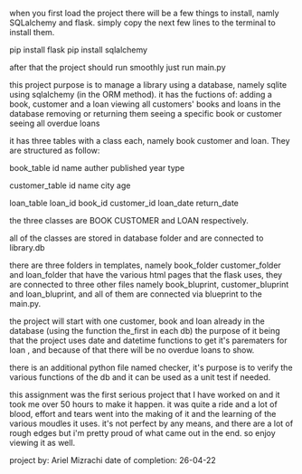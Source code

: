 <!-- LIBRARY OF ALEXANDRIA -->


<!-- HOW TO RUN THE PROJECT -->

when you first load the project there will be a few things to install, namly SQLalchemy and flask.
simply copy the next few lines to the terminal to install them.

pip install flask
pip install sqlalchemy 

after that the project should run smoothly just run main.py

<!-- PROJECT PURPOSE AND STRUCTURE -->

this project purpose is to manage a library using a database, namely sqlite using sqlalchemy (in the ORM method).
it has the fuctions of:
 adding a book, customer and a loan 
 viewing all customers' books and loans in the database
 removing or returning them
 seeing a specific book or customer
 seeing all overdue loans

it has three tables with a class each, namely book customer and loan. They are structured as follow:

book_table       id
                 name
                 auther
                 published year
                 type

customer_table   id
                 name
                 city
                 age

loan_table       loan_id
                 book_id
                 customer_id
                 loan_date
                 return_date

the three classes are BOOK CUSTOMER and LOAN respectively.

all of the classes are stored in database folder and are connected to library.db

there are three folders in templates, namely book_folder customer_folder and loan_folder that have the various html pages that the flask uses, they are connected to three other files namely book_bluprint, customer_bluprint and loan_bluprint, and all of them are connected via blueprint to the main.py.

the project will start with one customer, book and loan already in the database (using the function the_first in each db) 
the purpose of it being that the project uses date and datetime functions to get it's parematers for loan , and because of that there will be no overdue loans to show.    

there is an additional python file named checker, it's purpose is to verify the various functions of the db and it can be used as a unit test if needed.



<!-- ABOUT THIS PROJECT -->

this assignment was the first serious project that I have worked on and it took me over 50 hours to make it happen.
it was quite a ride and a lot of blood, effort and tears went into the making of it and the learning of the various moudles it uses.
it's not perfect by any means, and there are a lot of rough edges but i'm pretty proud of what came out in the end.
so enjoy viewing it as well.

project by: Ariel Mizrachi
date of completion: 26-04-22